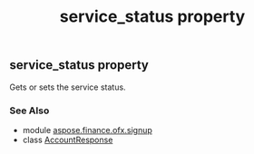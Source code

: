 ﻿---
title: service_status property
second_title: Aspose.Finance for Python via .NET API References
description: 
type: docs
weight: 50
url: /python-net/aspose.finance.ofx.signup/accountresponse/service_status/
is_root: false
---

## service_status property


Gets or sets the service status.

### See Also
* module [aspose.finance.ofx.signup](../../)
* class [AccountResponse](/finance/python-net/aspose.finance.ofx.signup/accountresponse)
